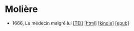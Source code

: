 # Molière

* 1666, Le médecin malgré lui  <a class="file tei" href="https://hurlus.github.io/tei/moliere1666_medecin-malgre-lui.xml">[TEI]</a>  <a class="file html" href="https://hurlus.github.io/moliere/moliere1666_medecin-malgre-lui.html">[html]</a>  <a class="file mobi" href="https://hurlus.github.io/moliere/moliere1666_medecin-malgre-lui.mobi">[kindle]</a>  <a class="file epub" href="https://hurlus.github.io/moliere/moliere1666_medecin-malgre-lui.epub">[epub]</a> 

